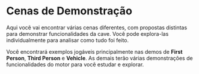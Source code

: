 # Cenas de Demonstração
Aqui você vai encontrar várias cenas diferentes, com propostas distintas para demonstrar funcionalidades da cave. Você pode explora-las individualmente para analisar como tudo foi feito.

Você encontrará exemplos jogáveis principalmente nas demos de **First Person**, **Third Person** e **Vehicle**. As demais terão várias demonstrações de funcionalidades do motor para você estudar e explorar.